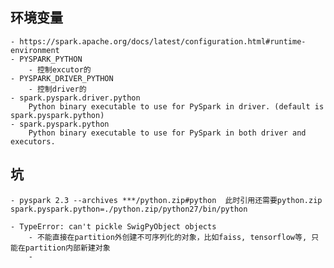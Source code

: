 ## 环境变量
    - https://spark.apache.org/docs/latest/configuration.html#runtime-environment
    - PYSPARK_PYTHON 
        - 控制excutor的
    - PYSPARK_DRIVER_PYTHON
        - 控制driver的
    - spark.pyspark.driver.python
        Python binary executable to use for PySpark in driver. (default is spark.pyspark.python)
    - spark.pyspark.python	
        Python binary executable to use for PySpark in both driver and executors.
        
## 坑
    - pyspark 2.3 --archives ***/python.zip#python  此时引用还需要python.zip  spark.pyspark.python=./python.zip/python27/bin/python
    
    - TypeError: can't pickle SwigPyObject objects
        - 不能直接在partition外创建不可序列化的对象，比如faiss, tensorflow等, 只能在partition内部新建对象
        - 
